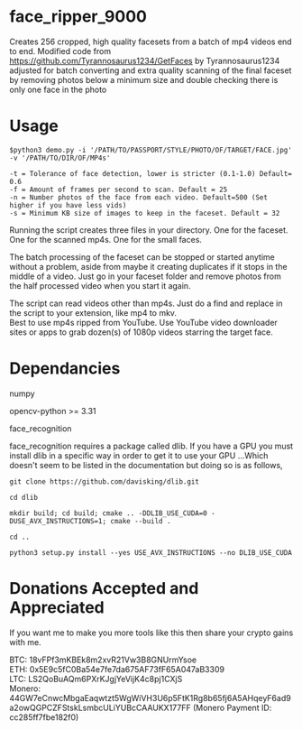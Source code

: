 # face_ripper_9000
Creates 256 cropped, high quality facesets from a batch of mp4 videos end to end. 
Modified code from https://github.com/Tyrannosaurus1234/GetFaces by Tyrannosaurus1234 adjusted for batch converting and
extra quality scanning of the final faceset by removing photos below a minimum size and double checking there is only one
face in the photo

# Usage

    $python3 demo.py -i '/PATH/TO/PASSPORT/STYLE/PHOTO/OF/TARGET/FACE.jpg' -v '/PATH/TO/DIR/OF/MP4s'

    -t = Tolerance of face detection, lower is stricter (0.1-1.0) Default= 0.6
    -f = Amount of frames per second to scan. Default = 25
    -n = Number photos of the face from each video. Default=500 (Set higher if you have less vids)
    -s = Minimum KB size of images to keep in the faceset. Default = 32

Running the script creates three files in your directory. One for the faceset. One for the scanned mp4s. One for the small faces.

The batch processing of the faceset can be stopped or started anytime without a problem, aside from maybe it creating
duplicates if it stops in the middle of a video. Just go in your faceset folder and remove photos from the half processed
video when you start it again.

The script can read videos other than mp4s. Just do a find and replace in the script to your extension, like mp4 to mkv.  
Best to use mp4s ripped from YouTube. Use YouTube video downloader sites or apps to grab dozen(s) of 1080p videos starring
the target face.

# Dependancies
numpy

opencv-python >= 3.31

face_recognition

face_recognition requires a package called dlib. If you have a GPU you must install dlib in a specific way in order to get it to use your GPU ...Which doesn't seem to be listed in the documentation but doing so is as follows,

    git clone https://github.com/davisking/dlib.git

    cd dlib

    mkdir build; cd build; cmake .. -DDLIB_USE_CUDA=0 -DUSE_AVX_INSTRUCTIONS=1; cmake --build .

    cd ..

    python3 setup.py install --yes USE_AVX_INSTRUCTIONS --no DLIB_USE_CUDA



# Donations Accepted and Appreciated
If you want me to make you more tools like this then share your crypto gains with me.

BTC: 18vFPf3mKBEk8m2xvR21Vw3B8GNUrmYsoe  
ETH: 0x5E9c5fC0Ba54e7fe7da675AF73fF65A047aB3309  
LTC: LS2QoBuAQm6PXrKJgjYeVijK4c8pj1CXjS  
Monero: 44GW7eCnwcMbgaEaqwtzt5WgWiVH3U6p5FtK1Rg8b65fj6A5AHqeyF6ad9a2owQGPCZFStskLsmbcULiYUBcCAAUKX177FF
(Monero Payment ID: cc285ff7fbe182f0)
